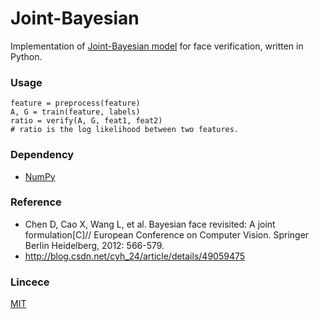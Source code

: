 # Joint-Bayesian

Implementation of [Joint-Bayesian model](http://home.ustc.edu.cn/~chendong/JointBayesian/) for face verification, written in Python.

### Usage

```
feature = preprocess(feature)
A, G = train(feature, labels)
ratio = verify(A, G, feat1, feat2)
# ratio is the log likelihood between two features.
```

### Dependency

* [NumPy](http://www.numpy.org/)

### Reference

* Chen D, Cao X, Wang L, et al. Bayesian face revisited: A joint formulation[C]// European Conference on Computer Vision. Springer Berlin Heidelberg, 2012: 566-579.
* http://blog.csdn.net/cyh_24/article/details/49059475

### Lincece

[MIT](https://opensource.org/licenses/MIT)


